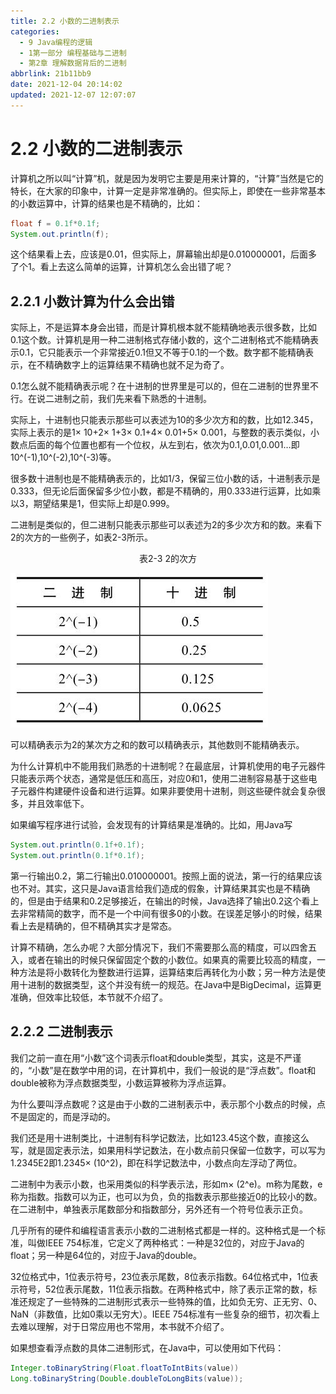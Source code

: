 ```yaml
---
title: 2.2 小数的二进制表示
categories:
  - 9 Java编程的逻辑
  - 1第一部分 编程基础与二进制
  - 第2章 理解数据背后的二进制
abbrlink: 21b11bb9
date: 2021-12-04 20:14:02
updated: 2021-12-07 12:07:07
---
```

# 2.2 小数的二进制表示
计算机之所以叫“计算”机，就是因为发明它主要是用来计算的，“计算”当然是它的特长，在大家的印象中，计算一定是非常准确的。但实际上，即使在一些非常基本的小数运算中，计算的结果也是不精确的，比如：

```java
float f = 0.1f*0.1f;
System.out.println(f);
```

这个结果看上去，应该是0.01，但实际上，屏幕输出却是0.010000001，后面多了个1。看上去这么简单的运算，计算机怎么会出错了呢？

## 2.2.1 小数计算为什么会出错
实际上，不是运算本身会出错，而是计算机根本就不能精确地表示很多数，比如0.1这个数。计算机是用一种二进制格式存储小数的，这个二进制格式不能精确表示0.1，它只能表示一个非常接近0.1但又不等于0.1的一个数。数字都不能精确表示，在不精确数字上的运算结果不精确也就不足为奇了。

0.1怎么就不能精确表示呢？在十进制的世界里是可以的，但在二进制的世界里不行。在说二进制之前，我们先来看下熟悉的十进制。

实际上，十进制也只能表示那些可以表述为10的多少次方和的数，比如12.345，实际上表示的是1× 10+2× 1+3× 0.1+4× 0.01+5× 0.001，与整数的表示类似，小数点后面的每个位置也都有一个位权，从左到右，依次为0.1,0.01,0.001…即10^(-1),10^(-2),10^(-3)等。

很多数十进制也是不能精确表示的，比如1/3，保留三位小数的话，十进制表示是0.333，但无论后面保留多少位小数，都是不精确的，用0.333进行运算，比如乘以3，期望结果是1，但实际上却是0.999。

二进制是类似的，但二进制只能表示那些可以表述为2的多少次方和的数。来看下2的次方的一些例子，如表2-3所示。

<center>表2-3 2的次方</center>


![epub_923038_21](https://raw.githubusercontent.com/lanlan2017/images/master/Blog/Sum/20211202133501.jpeg)

可以精确表示为2的某次方之和的数可以精确表示，其他数则不能精确表示。

为什么计算机中不能用我们熟悉的十进制呢？在最底层，计算机使用的电子元器件只能表示两个状态，通常是低压和高压，对应0和1，使用二进制容易基于这些电子元器件构建硬件设备和进行运算。如果非要使用十进制，则这些硬件就会复杂很多，并且效率低下。

如果编写程序进行试验，会发现有的计算结果是准确的。比如，用Java写

```java
System.out.println(0.1f+0.1f);
System.out.println(0.1f*0.1f);
```

第一行输出0.2，第二行输出0.010000001。按照上面的说法，第一行的结果应该也不对。其实，这只是Java语言给我们造成的假象，计算结果其实也是不精确的，但是由于结果和0.2足够接近，在输出的时候，Java选择了输出0.2这个看上去非常精简的数字，而不是一个中间有很多0的小数。在误差足够小的时候，结果看上去是精确的，但不精确其实才是常态。

计算不精确，怎么办呢？大部分情况下，我们不需要那么高的精度，可以四舍五入，或者在输出的时候只保留固定个数的小数位。如果真的需要比较高的精度，一种方法是将小数转化为整数进行运算，运算结束后再转化为小数；另一种方法是使用十进制的数据类型，这个并没有统一的规范。在Java中是BigDecimal，运算更准确，但效率比较低，本节就不介绍了。

## 2.2.2 二进制表示
我们之前一直在用“小数”这个词表示float和double类型，其实，这是不严谨的，“小数”是在数学中用的词，在计算机中，我们一般说的是“浮点数”。float和double被称为浮点数据类型，小数运算被称为浮点运算。

为什么要叫浮点数呢？这是由于小数的二进制表示中，表示那个小数点的时候，点不是固定的，而是浮动的。

我们还是用十进制类比，十进制有科学记数法，比如123.45这个数，直接这么写，就是固定表示法，如果用科学记数法，在小数点前只保留一位数字，可以写为1.2345E2即1.2345× (10^2)，即在科学记数法中，小数点向左浮动了两位。

二进制中为表示小数，也采用类似的科学表示法，形如m× (2^e)。m称为尾数，e称为指数。指数可以为正，也可以为负，负的指数表示那些接近0的比较小的数。在二进制中，单独表示尾数部分和指数部分，另外还有一个符号位表示正负。

几乎所有的硬件和编程语言表示小数的二进制格式都是一样的。这种格式是一个标准，叫做IEEE 754标准，它定义了两种格式：一种是32位的，对应于Java的float；另一种是64位的，对应于Java的double。

32位格式中，1位表示符号，23位表示尾数，8位表示指数。64位格式中，1位表示符号，52位表示尾数，11位表示指数。在两种格式中，除了表示正常的数，标准还规定了一些特殊的二进制形式表示一些特殊的值，比如负无穷、正无穷、0、NaN（非数值，比如0乘以无穷大）。IEEE 754标准有一些复杂的细节，初次看上去难以理解，对于日常应用也不常用，本书就不介绍了。

如果想查看浮点数的具体二进制形式，在Java中，可以使用如下代码：

```java
Integer.toBinaryString(Float.floatToIntBits(value))
Long.toBinaryString(Double.doubleToLongBits(value));
```

